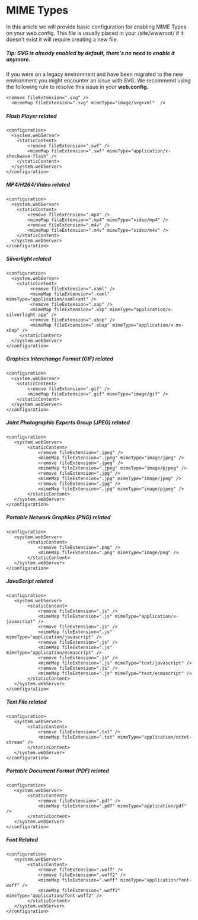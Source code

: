 # MIME Types
In this article we will provide basic configuration for enabling MIME Types on your web.config. This file is usually placed in your /site/wwwroot/ if it doesn't exist it will require creating a new file.

##### Tip: SVG is already enabled by default, there's no need to enable it anymore.
If you were on a legacy environment and have been migrated to the new environment you might encounter an issue with SVG. We recommend using the following rule to resolve this issue in your **web.config.**

    <remove fileExtension=".svg" />
      <mimeMap fileExtension=".svg" mimeType="image/svg+xml"  />

##### Flash Player related
	<configuration>
	  <system.webServer>
		<staticContent>
			<remove fileExtension=".swf" />
			<mimeMap fileExtension=".swf" mimeType="application/x-shockwave-flash" />
		</staticContent>
	  </system.webServer>
	</configuration>

##### MP4/H264/Video related
   	<configuration>
      <system.webServer>
    	<staticContent>
    		<remove fileExtension=".mp4" />
    		<mimeMap fileExtension=".mp4" mimeType="video/mp4" />
    		<remove fileExtension=".m4v" />
    		<mimeMap fileExtension=".m4v" mimeType="video/m4v" />
    	</staticContent>
      </system.webServer>
    </configuration>

##### Silverlight related
    <configuration>
      <system.webServer>
        <staticContent>
    		 <remove fileExtension=".xaml" /> 
             <mimeMap fileExtension=".xaml" mimeType="application/xaml+xml" />
    		 <remove fileExtension=".xap" />
             <mimeMap fileExtension=".xap" mimeType="application/x-silverlight-app" />
    		 <remove fileExtension=".xbap" />
             <mimeMap fileExtension=".xbap" mimeType="application/x-ms-xbap" />
         </staticContent>
      </system.webServer>
    </configuration>

##### Graphics Interchange Format (GIF) related
	<configuration>
	  <system.webServer>
		<staticContent>
			<remove fileExtension=".gif" />
			<mimeMap fileExtension=".gif" mimeType="image/gif" />
		</staticContent>
	  </system.webServer>
	</configuration>

##### Joint Photographic Experts Group (JPEG) related
	<configuration>
 	   <system.webServer>
    	    <staticContent>
            	<remove fileExtension=".jpeg" />
            	<mimeMap fileExtension=".jpeg" mimeType="image/jpeg" />
				<remove fileExtension=".jpeg" />
            	<mimeMap fileExtension=".jpeg" mimeType="image/pjpeg" />
				<remove fileExtension=".jpg" />
            	<mimeMap fileExtension=".jpg" mimeType="image/jpeg" />
				<remove fileExtension=".jpg" />
            	<mimeMap fileExtension=".jpg" mimeType="image/pjpeg" />
        	</staticContent>
 	   </system.webServer>
	</configuration>


##### Portable Network Graphics (PNG) related
	<configuration>
 	   <system.webServer>
    	    <staticContent>
            	<remove fileExtension=".png" />
            	<mimeMap fileExtension=".png" mimeType="image/png" />
        	</staticContent>
 	   </system.webServer>
	</configuration>

##### JavaScript related
	<configuration>
 	   <system.webServer>
    	    <staticContent>
            	<remove fileExtension=".js" />
            	<mimeMap fileExtension=".js" mimeType="application/x-javascript" />
				<remove fileExtension=".js" />
            	<mimeMap fileExtension=".js" mimeType="application/javascript" />
				<remove fileExtension=".js" />
            	<mimeMap fileExtension=".js" mimeType="application/ecmascript" />
				<remove fileExtension=".js" />
            	<mimeMap fileExtension=".js" mimeType="text/javascript" />
				<remove fileExtension=".js" />
            	<mimeMap fileExtension=".js" mimeType="text/ecmascript" />
			</staticContent>
 	   </system.webServer>
	</configuration>

##### Text File related
	<configuration>
 	   <system.webServer>
    	    <staticContent>
            	<remove fileExtension=".txt" />
            	<mimeMap fileExtension=".txt" mimeType="application/octet-stream" />
        	</staticContent>
 	   </system.webServer>
	</configuration>

##### Portable Document Format (PDF) related
	<configuration>
 	   <system.webServer>
    	    <staticContent>
            	<remove fileExtension=".pdf" />
            	<mimeMap fileExtension=".pdf" mimeType="application/pdf" />
        	</staticContent>
 	   </system.webServer>
	</configuration>

##### Font Related
	<configuration>
 	   <system.webServer>
    	    <staticContent>
            	<remove fileExtension=".woff" />
            	<remove fileExtension=".woff2" />
            	<mimeMap fileExtension=".woff" mimeType="application/font-woff" />
            	<mimeMap fileExtension=".woff2" mimeType="application/font-woff2" />
        	</staticContent>
 	   </system.webServer>
	</configuration>